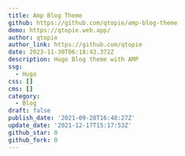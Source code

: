 ```yaml
---
title: Amp Blog Theme
github: https://github.com/qtopie/amp-blog-theme
demo: https://qtopie.web.app/
author: qtopie
author_link: https://github.com/qtopie
date: 2023-11-30T06:18:43.372Z
description: Hugo Blog theme with AMP
ssg:
  - Hugo
css: []
cms: []
category:
  - Blog
draft: false
publish_date: '2021-09-28T16:48:27Z'
update_date: '2021-12-17T15:17:53Z'
github_star: 0
github_fork: 0
---
```

